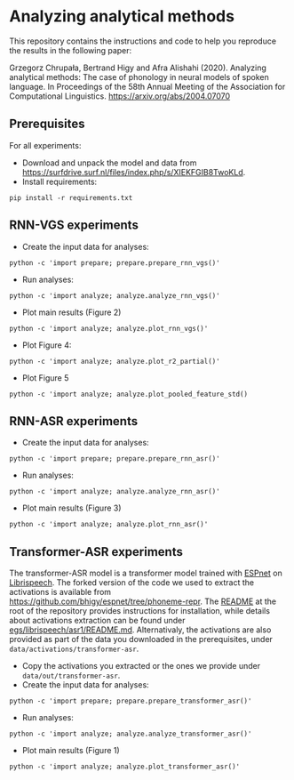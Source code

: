 # Analyzing analytical methods

This repository contains the instructions and code to help you reproduce the results in the following paper:

Grzegorz Chrupała, Bertrand Higy and Afra Alishahi (2020). Analyzing analytical methods: The case of phonology in neural models of spoken language. In Proceedings of the 58th Annual Meeting of the Association for Computational Linguistics.
https://arxiv.org/abs/2004.07070

## Prerequisites

For all experiments:
- Download and unpack the  model and data from https://surfdrive.surf.nl/files/index.php/s/XIEKFGIB8TwoKLd.
- Install requirements:
```
pip install -r requirements.txt
```

## RNN-VGS experiments

- Create the input data for analyses:
```
python -c 'import prepare; prepare.prepare_rnn_vgs()'
```
- Run analyses:
```
python -c 'import analyze; analyze.analyze_rnn_vgs()'
```
- Plot main results (Figure 2)
```
python -c 'import analyze; analyze.plot_rnn_vgs()'
```
- Plot Figure 4:
```
python -c 'import analyze; analyze.plot_r2_partial()'

```
- Plot Figure 5
```
python -c 'import analyze; analyze.plot_pooled_feature_std()
```

## RNN-ASR experiments
- Create the input data for analyses:
```
python -c 'import prepare; prepare.prepare_rnn_asr()'
```
- Run analyses:
```
python -c 'import analyze; analyze.analyze_rnn_asr()'
```
- Plot main results (Figure 3)
```
python -c 'import analyze; analyze.plot_rnn_asr()'
```

## Transformer-ASR experiments

The transformer-ASR model is a transformer model trained with
[ESPnet](https://github.com/espnet/espnet) on
[Librispeech](http://www.openslr.org/12/). The forked version of the code we
used to extract the activations is available from https://github.com/bhigy/espnet/tree/phoneme-repr. The
[README](https://github.com/bhigy/espnet/blob/phoneme-repr/README.md) at the
root of the repository provides instructions for installation, while details about
activations extraction can be found under
[egs/librispeech/asr1/README.md](https://github.com/bhigy/espnet/blob/phoneme-repr/egs/librispeech/asr1/README.md). Alternativaly, the activations are also provided as part of the data you downloaded in the prerequisites, under `data/activations/transformer-asr`.

- Copy the activations you extracted or the ones we provide under `data/out/transformer-asr`.
- Create the input data for analyses:
```
python -c 'import prepare; prepare.prepare_transformer_asr()'
```
- Run analyses:
```
python -c 'import analyze; analyze.analyze_transformer_asr()'
```
- Plot main results (Figure 1)
```
python -c 'import analyze; analyze.plot_transformer_asr()'
